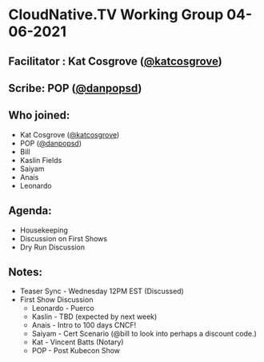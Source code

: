 # CloudNative.TV Working Group 04-06-2021

## Facilitator : Kat Cosgrove ([@katcosgrove](https://github.com/katcosgrove))

## Scribe:  POP ([@danpopsd](https://github.com/danpopsd))


## Who joined:
- Kat Cosgrove ([@katcosgrove](https://github.com/katcosgrove))
- POP ([@danpopsd](https://github.com/danpopsd))
- Bill
- Kaslin Fields
- Saiyam 
- Anais
- Leonardo 

## Agenda:
- Housekeeping
- Discussion on First Shows
- Dry Run Discussion 

## Notes:
- Teaser Sync - Wednesday 12PM EST (Discussed)
- First Show Discussion 
    - Leonardo - Puerco
    - Kaslin - TBD (expected by next week)
    - Anais -  Intro to 100 days CNCF!
    - Saiyam - Cert Scenario (@bill to look into perhaps a discount code.)
    - Kat - Vincent Batts (Notary)
    - POP - Post Kubecon Show